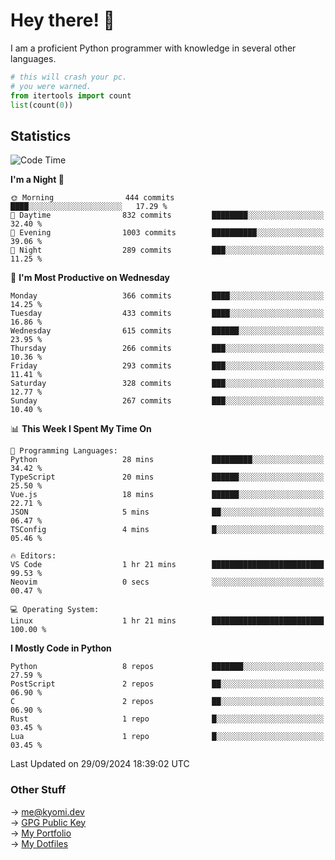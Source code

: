 # Hey there! 👋

I am a proficient Python programmer with knowledge in several other languages.

```py
# this will crash your pc.
# you were warned.
from itertools import count
list(count(0))
```

## Statistics
<!--START_SECTION:waka-->
![Code Time](http://img.shields.io/badge/Code%20Time-1%2C616%20hrs%2056%20mins-blue)

**I'm a Night 🦉** 

```text
🌞 Morning                444 commits         ████░░░░░░░░░░░░░░░░░░░░░   17.29 % 
🌆 Daytime                832 commits         ████████░░░░░░░░░░░░░░░░░   32.40 % 
🌃 Evening                1003 commits        ██████████░░░░░░░░░░░░░░░   39.06 % 
🌙 Night                  289 commits         ███░░░░░░░░░░░░░░░░░░░░░░   11.25 % 
```
📅 **I'm Most Productive on Wednesday** 

```text
Monday                   366 commits         ████░░░░░░░░░░░░░░░░░░░░░   14.25 % 
Tuesday                  433 commits         ████░░░░░░░░░░░░░░░░░░░░░   16.86 % 
Wednesday                615 commits         ██████░░░░░░░░░░░░░░░░░░░   23.95 % 
Thursday                 266 commits         ███░░░░░░░░░░░░░░░░░░░░░░   10.36 % 
Friday                   293 commits         ███░░░░░░░░░░░░░░░░░░░░░░   11.41 % 
Saturday                 328 commits         ███░░░░░░░░░░░░░░░░░░░░░░   12.77 % 
Sunday                   267 commits         ███░░░░░░░░░░░░░░░░░░░░░░   10.40 % 
```


📊 **This Week I Spent My Time On** 

```text
💬 Programming Languages: 
Python                   28 mins             █████████░░░░░░░░░░░░░░░░   34.42 % 
TypeScript               20 mins             ██████░░░░░░░░░░░░░░░░░░░   25.50 % 
Vue.js                   18 mins             ██████░░░░░░░░░░░░░░░░░░░   22.71 % 
JSON                     5 mins              ██░░░░░░░░░░░░░░░░░░░░░░░   06.47 % 
TSConfig                 4 mins              █░░░░░░░░░░░░░░░░░░░░░░░░   05.46 % 

🔥 Editors: 
VS Code                  1 hr 21 mins        █████████████████████████   99.53 % 
Neovim                   0 secs              ░░░░░░░░░░░░░░░░░░░░░░░░░   00.47 % 

💻 Operating System: 
Linux                    1 hr 21 mins        █████████████████████████   100.00 % 
```

**I Mostly Code in Python** 

```text
Python                   8 repos             ███████░░░░░░░░░░░░░░░░░░   27.59 % 
PostScript               2 repos             ██░░░░░░░░░░░░░░░░░░░░░░░   06.90 % 
C                        2 repos             ██░░░░░░░░░░░░░░░░░░░░░░░   06.90 % 
Rust                     1 repo              █░░░░░░░░░░░░░░░░░░░░░░░░   03.45 % 
Lua                      1 repo              █░░░░░░░░░░░░░░░░░░░░░░░░   03.45 % 
```




 Last Updated on 29/09/2024 18:39:02 UTC
<!--END_SECTION:waka-->

### Other Stuff

→ [me@kyomi.dev](mailto:me@kyomi.dev)\
→ [GPG Public Key](https://github.com/bitterteriyaki.gpg)\
→ [My Portfolio](https://kyomi.dev)\
→ [My Dotfiles](https://github.com/bitterteriyaki/dotfiles)
